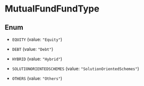 

# MutualFundFundType

## Enum


* `EQUITY` (value: `"Equity"`)

* `DEBT` (value: `"Debt"`)

* `HYBRID` (value: `"Hybrid"`)

* `SOLUTIONORIENTEDSCHEMES` (value: `"SolutionOrientedSchemes"`)

* `OTHERS` (value: `"Others"`)



